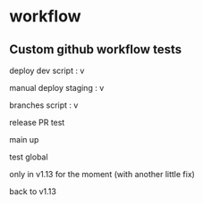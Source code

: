 # workflow

## Custom github workflow tests


deploy dev script : v

manual deploy staging : v

branches script : v

release PR test

main up

test global

only in v1.13 for the moment (with another little fix)

back to v1.13
